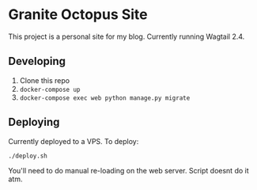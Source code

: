 Granite Octopus Site
====================

This project is a personal site for my blog. Currently running Wagtail 2.4.

Developing
----------

1. Clone this repo
2. `docker-compose up`
3. `docker-compose exec web python manage.py migrate`

Deploying
---------

Currently deployed to a VPS. To deploy:

`./deploy.sh`

You'll need to do manual re-loading on the web server. Script doesnt do it atm.

